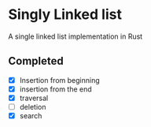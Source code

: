 # Singly Linked list
A single linked list implementation in Rust

## Completed
- [x] Insertion from beginning  
- [x] insertion from the end
- [x] traversal
- [ ] deletion
- [x] search 
